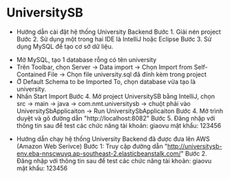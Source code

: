 # UniversitySB
- Hướng dẫn cài đặt hệ thống University Backend
Bước 1. Giải nén project
Bước 2. Sử dụng một trong hai IDE là IntelliJ hoặc Eclipse
Bước 3. Sử dụng MySQL để tạo cơ sở dữ liệu.
+ Mở MySQL, tạo 1 database rỗng có tên university
+ Trên Toolbar, chọn Server -> Data import -> Chọn Import from Self-Contained File -> Chọn file university.sql đã đính kèm trong project
+ Ở Default Schema to be Imported To, chọn database vừa tạo là university.
+ Nhấn Start Import
Bước 4. Mở project UniversitySB bằng IntelliJ, chọn src -> main -> java -> com.nmt.universitysb 
-> chuột phải vào UniversitySbApplicaiton -> Run UniversitySbApplicaiton
Bước 4. Mở trình duyệt và gõ đường dẫn "http://localhost:8082"
Bước 5. Đăng nhập với thông tin sau để test các chức năng
tài khoản: giaovu
mật khẩu: 123456

- Hướng dẫn chạy hệ thống University Backend đã được đưa lên AWS (Amazon Web Serivce)
Bước 1: Truy cập đường dẫn "http://universitysb-env.eba-nnscwuyq.ap-southeast-2.elasticbeanstalk.com/"
Bước 2. Đăng nhập với thông tin sau để test các chức năng
tài khoản: giaovu
mật khẩu: 123456